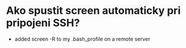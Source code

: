 # Ako spustit screen automaticky pri pripojeni SSH?

* added screen -R to my .bash_profile on a remote server
